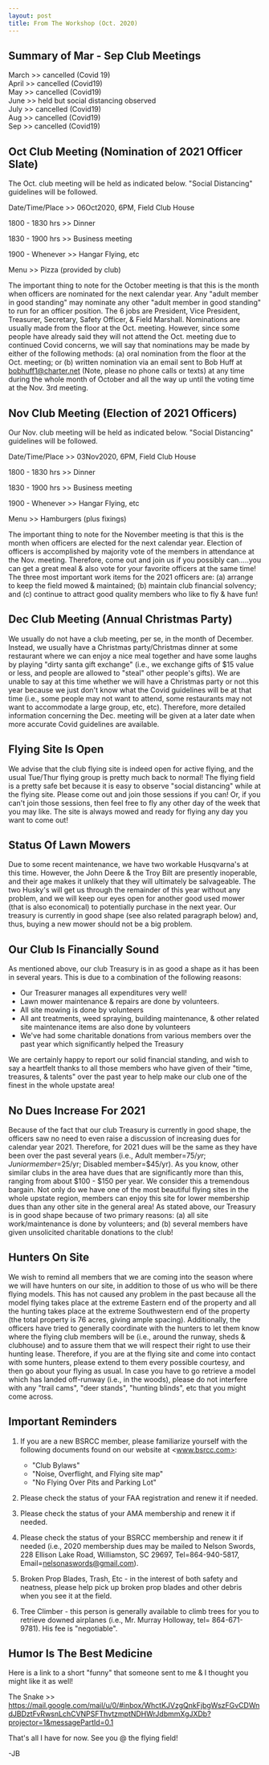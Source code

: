 ```yaml
---
layout: post
title: From The Workshop (Oct. 2020)
---
```

## Summary of Mar - Sep Club Meetings  

March >> cancelled (Covid 19)  
April >> cancelled (Covid19)  
May >> cancelled (Covid19)  
June >> held but social distancing observed  
July >> cancelled (Covid19)  
Aug >> cancelled (Covid19)  
Sep >> cancelled (Covid19)

## Oct Club Meeting (Nomination of 2021 Officer Slate)

The Oct. club meeting will be held as indicated below.  "Social Distancing"
guidelines will be followed.

Date/Time/Place >> 06Oct2020, 6PM, Field Club House

1800 - 1830 hrs >> Dinner

1830 - 1900 hrs >> Business meeting

1900 - Whenever >> Hangar Flying, etc

Menu >> Pizza (provided by club)

The important thing to note for the October meeting is that this is the month
when officers are nominated for the next calendar year.  Any "adult member in
good standing" may nominate any other "adult member in good standing" to run for
an officer position.  The 6 jobs are President, Vice President, Treasurer,
Secretary, Safety Officer, & Field Marshall.  Nominations are usually made from
the floor at the Oct. meeting.  However, since some people have already said
they will not attend the Oct. meeting due to continued Covid concerns, we will
say that nominations may be made by either of the following methods: (a) oral
nomination from the floor at the Oct. meeting; or (b) written nomination via an
email sent to Bob Huff at <bobhuff1@charter.net> (Note, please no phone calls or
texts) at any time during the whole month of October and all the way up until
the voting time at the Nov. 3rd meeting.

## Nov Club Meeting (Election of 2021 Officers)

Our Nov. club meeting will be held as indicated below.  "Social Distancing"
guidelines will be followed.

Date/Time/Place >> 03Nov2020, 6PM, Field Club House

1800 - 1830 hrs >> Dinner

1830 - 1900 hrs >> Business meeting

1900 - Whenever >> Hangar Flying, etc

Menu >> Hamburgers (plus fixings)

The important thing to note for the November meeting is that this is the month
when officers are elected for the next calendar year.  Election of officers is
accomplished by majority vote of the members in attendance at the Nov. meeting.
Therefore, come out and join us if you possibly can.....you can get a great meal
& also vote for your favorite officers at the same time!  The three most
important work items for the 2021 officers are: (a) arrange to keep the field
mowed & maintained; (b) maintain club financial solvency; and (c) continue to
attract good quality members who like to fly & have fun!

## Dec Club Meeting (Annual Christmas Party)

We usually do not have a club meeting, per se, in the month of December.
Instead, we usually have a Christmas party/Christmas dinner at some restaurant
where we can enjoy a nice meal together and have some laughs by playing "dirty
santa gift exchange" (i.e., we exchange gifts of $15 value or less, and people
are allowed to "steal" other people's gifts).  We are unable to say at this time
whether we will have a Christmas party or not this year because we just don't
know what the Covid guidelines will be at that time (i.e., some people may not
want to attend, some restaurants may not want to accommodate a large group, etc,
etc).  Therefore, more detailed information concerning the Dec. meeting will be
given at a later date when more accurate Covid guidelines are available.

## Flying Site Is Open

We advise that the club flying site is indeed open for active flying, and the
usual Tue/Thur flying group is pretty much back to normal!  The flying field is
a pretty safe bet because it is easy to observe "social distancing" while at the
flying site.  Please come out and join those sessions if you can!  Or, if you
can't join those sessions, then feel free to fly any other day of the week that
you may like.  The site is always mowed and ready for flying any day you want to
come out!

## Status Of Lawn Mowers

Due to some recent maintenance, we have two workable Husqvarna's at this time.
However, the John Deere & the Troy Bilt are presently inoperable, and their age
makes it unlikely that they will ultimately be salvageable.  The two Husky's
will get us through the remainder of this year without any problem, and we will
keep our eyes open for another good used mower (that is also economical) to
potentially purchase in the next year.  Our treasury is currently in good shape
(see also related paragraph below) and, thus, buying a new mower should not be a
big problem.

## Our Club Is Financially Sound

As mentioned above, our club Treasury is in as good a shape as it has been in
several years.  This is due to a combination of the following reasons:

- Our Treasurer manages all expenditures very well!
- Lawn mower maintenance & repairs are done by volunteers.
- All site mowing is done by volunteers
- All ant treatments, weed spraying, building maintenance, & other related site
    maintenance items are also done by volunteers
- We've had some charitable donations from various members over the past year
    which significantly helped the Treasury

We are certainly happy to report our solid financial standing, and wish to say a
heartfelt thanks to all those members who have given of their "time, treasures,
& talents" over the past year to help make our club one of the finest in the
whole upstate area!

## No Dues Increase For 2021

Because of the fact that our club Treasury is currently in good shape, the
officers saw no need to even raise a discussion of increasing dues for calendar
year 2021.  Therefore, for 2021 dues will be the same as they have been over the
past several years (i.e., Adult member=$75/yr; Junior member=$25/yr; Disabled
member=$45/yr).  As you know, other similar clubs in the area have dues that are
significantly more than this, ranging from about $100 - $150 per year.  We
consider this a tremendous bargain.  Not only do we have one of the most
beautiful flying sites in the whole upstate region, members can enjoy this site
for lower membership dues than any other site in the general area!  As stated
above, our Treasury is in good shape because of two primary reasons: (a) all
site work/maintenance is done by volunteers; and (b) several members have given
unsolicited charitable donations to the club!

## Hunters On Site

We wish to remind all members that we are coming into the season where we will
have hunters on our site, in addition to those of us who will be there flying
models.  This has not caused any problem in the past because all the model
flying takes place at the extreme Eastern end of the property and all the
hunting takes place at the extreme Southwestern end of the property (the total
property is 76 acres, giving ample spacing).  Additionally, the officers have
tried to generally coordinate with the hunters to let them know where the flying
club members will be (i.e., around the runway, sheds & clubhouse) and to assure
them that we will respect their right to use their hunting lease.  Therefore, if
you are at the flying site and come into contact with some hunters, please
extend to them every possible courtesy, and then go about your flying as usual.
In case you have to go retrieve a model which has landed off-runway (i.e., in
the woods), please do not interfere with any "trail cams", "deer stands",
"hunting blinds", etc that you might come across.

## Important Reminders

1.  If you are a new BSRCC member, please familiarize yourself with the
following documents found on our website at <www.bsrcc.com>:

    - "Club Bylaws"
    - "Noise, Overflight, and Flying site map"
    - "No Flying Over Pits and Parking Lot"

2.  Please check the status of your FAA registration and renew it if needed.

3.  Please check the status of your AMA membership and renew it if needed.

4.  Please check the status of your BSRCC membership and renew it if needed
(i.e., 2020 membership dues may be mailed to Nelson Swords, 228 Ellison Lake
Road, Williamston, SC 29697, Tel=864-940-5817, Email=nelsonaswords@gmail.com).

5.  Broken Prop Blades, Trash, Etc - in the interest of both safety and
neatness, please help pick up broken prop blades and other debris when you see
it at the field.

6.  Tree Climber - this person is generally available to climb trees for you to
retrieve downed airplanes (i.e., Mr. Murray Holloway, tel= 864-671-9781).  His
fee is "negotiable".


## Humor Is The Best Medicine

Here is a link to a short "funny" that someone sent to me & I thought you might
like it as well!

The Snake >>
<https://mail.google.com/mail/u/0/#inbox/WhctKJVzgQnkFjbgWszFGvCDWndJBDztFvRwsnLchCVNPSFThvtzmptNDHWrJdbmmXgJXDb?projector=1&messagePartId=0.1>

That's all I have for now.  See you @ the flying field!

\-JB
